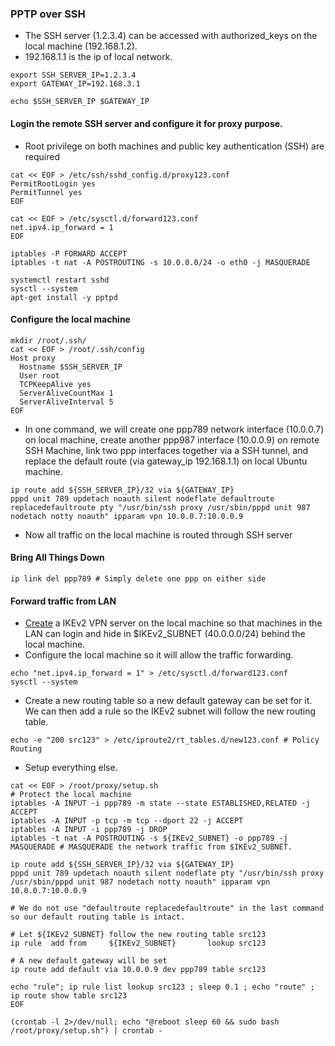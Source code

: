 ### PPTP over SSH
* The SSH server (1.2.3.4) can be accessed with authorized_keys on the local machine (192.168.1.2). 
* 192.168.1.1 is the ip of local network.
```
export SSH_SERVER_IP=1.2.3.4
export GATEWAY_IP=192.168.3.1 

echo $SSH_SERVER_IP $GATEWAY_IP
```
#### Login the remote SSH server and configure it for proxy purpose.
* Root privilege on both machines and public key authentication (SSH) are required
```
cat << EOF > /etc/ssh/sshd_config.d/proxy123.conf
PermitRootLogin yes
PermitTunnel yes
EOF

cat << EOF > /etc/sysctl.d/forward123.conf
net.ipv4.ip_forward = 1
EOF

iptables -P FORWARD ACCEPT
iptables -t nat -A POSTROUTING -s 10.0.0.0/24 -o eth0 -j MASQUERADE

systemctl restart sshd
sysctl --system
apt-get install -y pptpd
```
#### Configure the local machine 
```
mkdir /root/.ssh/
cat << EOF > /root/.ssh/config
Host proxy
  Hostname $SSH_SERVER_IP
  User root
  TCPKeepAlive yes
  ServerAliveCountMax 1
  ServerAliveInterval 5
EOF
```
* In one command, we will create one ppp789 network interface (10.0.0.7) on local machine, create another ppp987 interface (10.0.0.9) on remote SSH Machine, link two ppp interfaces together via a SSH tunnel, and replace the default route (via gateway_ip 192.168.1.1) on local Ubuntu machine.
```
ip route add ${SSH_SERVER_IP}/32 via ${GATEWAY_IP}
pppd unit 789 updetach noauth silent nodeflate defaultroute replacedefaultroute pty "/usr/bin/ssh proxy /usr/sbin/pppd unit 987 nodetach notty noauth" ipparam vpn 10.0.0.7:10.0.0.9
```
* Now all traffic on the local machine is routed through SSH server
#### Bring All Things Down 
```
ip link del ppp789 # Simply delete one ppp on either side
```
#### Forward traffic from LAN
* [Create](./ikev2.md) a IKEv2 VPN server on the local machine so that machines in the LAN can login and hide in $IKEv2_SUBNET (40.0.0.0/24) behind the local machine.
* Configure the local machine so it will allow the traffic forwarding.
```
echo "net.ipv4.ip_forward = 1" > /etc/sysctl.d/forward123.conf
sysctl --system
```
* Create a new routing table so a new default gateway can be set for it. We can then add a rule so the IKEv2 subnet will follow the new routing table.
```
echo -e "200 src123" > /etc/iproute2/rt_tables.d/new123.conf # Policy Routing 
```
* Setup everything else.
```
cat << EOF > /root/proxy/setup.sh
# Protect the local machine
iptables -A INPUT -i ppp789 -m state --state ESTABLISHED,RELATED -j ACCEPT
iptables -A INPUT -p tcp -m tcp --dport 22 -j ACCEPT
iptables -A INPUT -i ppp789 -j DROP 
iptables -t nat -A POSTROUTING -s ${IKEv2_SUBNET} -o ppp789 -j MASQUERADE # MASQUERADE the network traffic from $IKEv2_SUBNET.

ip route add ${SSH_SERVER_IP}/32 via ${GATEWAY_IP}
pppd unit 789 updetach noauth silent nodeflate pty "/usr/bin/ssh proxy /usr/sbin/pppd unit 987 nodetach notty noauth" ipparam vpn 10.0.0.7:10.0.0.9

# We do not use "defaultroute replacedefaultroute" in the last command so our default routing table is intact.

# Let ${IKEv2_SUBNET} follow the new routing table src123 
ip rule  add from     ${IKEv2_SUBNET}       lookup src123

# A new default gateway will be set
ip route add default via 10.0.0.9 dev ppp789 table src123

echo "rule"; ip rule list lookup src123 ; sleep 0.1 ; echo "route" ; ip route show table src123
EOF

(crontab -l 2>/dev/null; echo "@reboot sleep 60 && sudo bash /root/proxy/setup.sh") | crontab -
```  